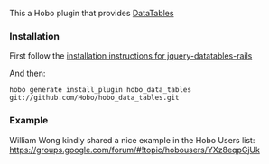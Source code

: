 This a Hobo plugin that provides [DataTables](http://datatables.net)

### Installation

First follow the [installation instructions for jquery-datatables-rails](https://github.com/rweng/jquery-datatables-rails)

And then:

    hobo generate install_plugin hobo_data_tables git://github.com/Hobo/hobo_data_tables.git



### Example

William Wong kindly shared a nice example in the Hobo Users list: https://groups.google.com/forum/#!topic/hobousers/YXz8eqpGjUk
